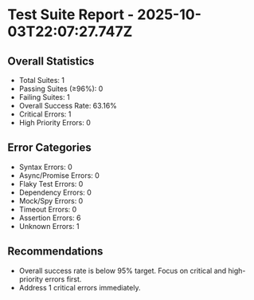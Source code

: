 # Test Suite Report - 2025-10-03T22:07:27.747Z

## Overall Statistics
- Total Suites: 1
- Passing Suites (≥96%): 0
- Failing Suites: 1
- Overall Success Rate: 63.16%
- Critical Errors: 1
- High Priority Errors: 0

## Error Categories
- Syntax Errors: 0
- Async/Promise Errors: 0
- Flaky Test Errors: 0
- Dependency Errors: 0
- Mock/Spy Errors: 0
- Timeout Errors: 0
- Assertion Errors: 6
- Unknown Errors: 1

## Recommendations
- Overall success rate is below 95% target. Focus on critical and high-priority errors first.
- Address 1 critical errors immediately.


